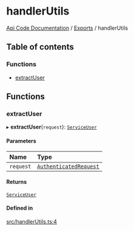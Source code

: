 # handlerUtils
 
[Api Code Documentation](../README.md) / [Exports](../modules.md) / handlerUtils

## Table of contents

### Functions

- [extractUser](handlerUtils.md#extractuser)

## Functions

### extractUser

▸ **extractUser**(`request`): [`ServiceUser`](../interfaces/service_domain_organization_service_user.ServiceUser.md)

#### Parameters

| Name | Type |
| :------ | :------ |
| `request` | [`AuthenticatedRequest`](../interfaces/httpd_lib.AuthenticatedRequest.md) |

#### Returns

[`ServiceUser`](../interfaces/service_domain_organization_service_user.ServiceUser.md)

#### Defined in

[src/handlerUtils.ts:4](https://github.com/openkfw/TruBudget/blob/422cbec/api/src/handlerUtils.ts#L4)
